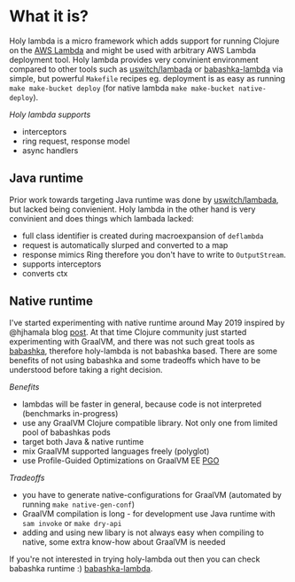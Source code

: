 # What it is?

Holy lambda is a micro framework which adds support for running Clojure on the [AWS Lambda](https://aws.amazon.com/lambda/) and might be used with arbitrary AWS Lambda deployment tool. Holy lambda provides very convinient environment compared to other tools such as [uswitch/lambada](https://github.com/uswitch/lambada) or [babashka-lambda](https://github.com/dainiusjocas/babashka-lambda) via simple, but powerful `Makefile` recipes eg. deployment is as easy as running `make make-bucket deploy` (for native lambda `make make-bucket native-deploy`).

*Holy lambda supports*
- interceptors
- ring request, response model
- async handlers

## Java runtime
Prior work towards targeting Java runtime was done by [uswitch/lambada](https://github.com/uswitch/lambada), but lacked being convienient. Holy lambda in the other hand is very convinient and does things which lambada lacked:

- full class identifier is created during macroexpansion of `deflambda` 
- request is automatically slurped and converted to a map
- response mimics Ring therefore you don't have to write to `OutputStream`. 
- supports interceptors
- converts ctx

## Native runtime
I've started experimenting with native runtime around May 2019 inspired by @hjhamala blog [post](https://dev.solita.fi/2018/12/07/fast-starting-clojure-lambdas-using-graalvm.html). At that time Clojure community just started experimenting with GraalVM, and there was not such great tools as [babashka](https://github.com/babashka/babashka), therefore holy-lambda is not babashka based. There are some benefits of not using babashka and some tradeoffs which have to be understood before taking a right decision.

*Benefits*
- lambdas will be faster in general, because code is not interpreted (benchmarks in-progress)
- use any GraalVM Clojure compatible library. Not only one from limited pool of babashkas pods
- target both Java & native runtime
- mix GraalVM supported languages freely (polyglot)
- use Profile-Guided Optimizations on GraalVM EE [PGO](https://www.graalvm.org/reference-manual/native-image/PGO/)

*Tradeoffs*
- you have to generate native-configurations for GraalVM (automated by running `make native-gen-conf`)
- GraalVM compilation is long - for development use Java runtime with `sam invoke` or `make dry-api`
- adding and using new libary is not always easy when compiling to native, some extra know-how about GraalVM is needed

If you're not interested in trying holy-lambda out then you can check babashka runtime :) [babashka-lambda](https://github.com/dainiusjocas/babashka-lambda).
